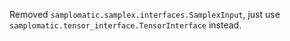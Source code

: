 Removed `samplomatic.samplex.interfaces.SamplexInput`, just use `samplomatic.tensor_interface.TensorInterface` instead.
